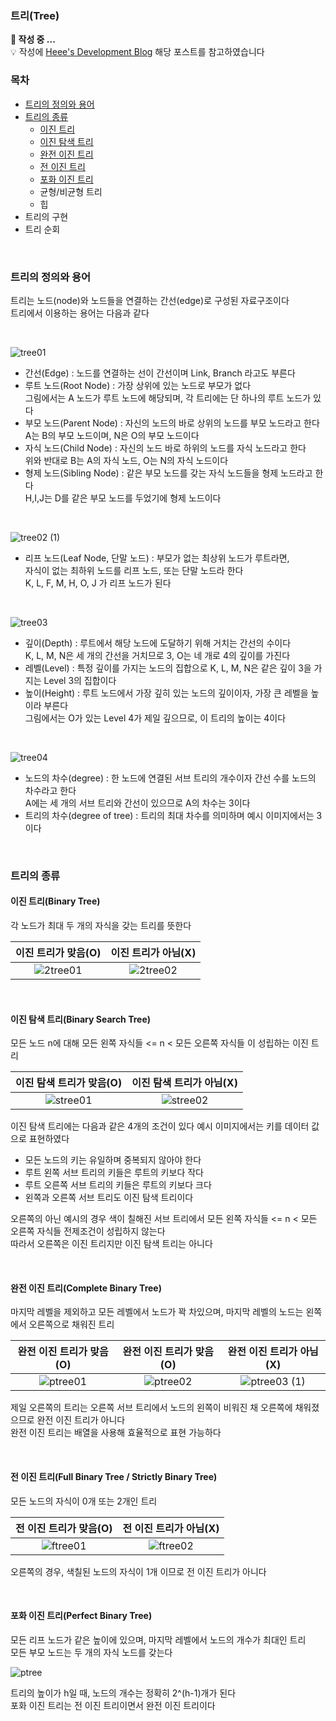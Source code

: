 ### 트리(Tree)

**🏃 작성 중 ...**   
💡 작성에 [Heee's Development Blog](https://gmlwjd9405.github.io/2018/08/12/data-structure-tree.html) 해당 포스트를 참고하였습니다  

### 목차
- [트리의 정의와 용어](#트리의-정의와-용어) 
- [트리의 종류](#트리의-종류)
  - [이진 트리](#이진-트리binary-tree)
  - [이진 탐색 트리](#이진-탐색-트리binary-search-tree)
  - [완전 이진 트리](#완전-이진-트리complete-binary-tree)
  - [전 이진 트리](#전-이진-트리full-binary-tree--strictly-binary-tree)
  - [포화 이진 트리](#포화-이진-트리perfect-binary-tree)
  - 균형/비균형 트리
  - 힙
- 트리의 구현
- 트리 순회

<br/>

### 트리의 정의와 용어  

트리는 노드(node)와 노드들을 연결하는 간선(edge)로 구성된 자료구조이다  
트리에서 이용하는 용어는 다음과 같다  

<br/>

![tree01](https://user-images.githubusercontent.com/80666066/129539656-c927cc37-809a-4dfb-98ef-89fe5c2c7d5a.png)

- 간선(Edge) : 노드를 연결하는 선이 간선이며 Link, Branch 라고도 부른다  
- 루트 노드(Root Node) : 가장 상위에 있는 노드로 부모가 없다 <br/> 그림에서는 A 노드가 루트 노드에 해당되며, 각 트리에는 단 하나의 루트 노드가 있다  
- 부모 노드(Parent Node) : 자신의 노드의 바로 상위의 노드를 부모 노드라고 한다 <br/> A는 B의 부모 노드이며, N은 O의 부모 노드이다  
- 자식 노드(Child Node) : 자신의 노드 바로 하위의 노드를 자식 노드라고 한다 <br/> 위와 반대로 B는 A의 자식 노드, O는 N의 자식 노드이다  
- 형제 노드(Sibling Node) : 같은 부모 노드를 갖는 자식 노드들을 형제 노드라고 한다  <br/> H,I,J는 D를 같은 부모 노드를 두었기에 형제 노드이다  

<br/>

![tree02 (1)](https://user-images.githubusercontent.com/80666066/129541103-a198cd4f-66c9-4957-bd5f-385abe98f182.png)

- 리프 노드(Leaf Node, 단말 노드) : 부모가 없는 최상위 노드가 루트라면, <br/> 자식이 없는 최하위 노드를 리프 노드, 또는 단말 노드라 한다 <br/> K, L, F, M, H, O, J 가 리프 노드가 된다  

<br/>

![tree03](https://user-images.githubusercontent.com/80666066/129541319-98db9a94-8f1b-4c43-a848-d2cd326c8be6.png)

- 깊이(Depth) : 루트에서 해당 노드에 도달하기 위해 거치는 간선의 수이다 <br/> K, L, M, N은 세 개의 간선을 거치므로 3, O는 네 개로 4의 깊이를 가진다  
- 레벨(Level) : 특정 깊이를 가지는 노드의 집합으로 K, L, M, N은 같은 깊이 3을 가지는 Level 3의 집합이다 
- 높이(Height) : 루트 노드에서 가장 깊히 있는 노드의 깊이이자, 가장 큰 레벨을 높이라 부른다  <br/> 그림에서는 O가 있는 Level 4가 제일 깊으므로, 이 트리의 높이는 4이다 

<br/>

![tree04](https://user-images.githubusercontent.com/80666066/129543102-361910b7-9e3c-4ff3-9e6c-87e87782da9b.png)

- 노드의 차수(degree) : 한 노드에 연결된 서브 트리의 개수이자 간선 수를 노드의 차수라고 한다  <br/> A에는 세 개의 서브 트리와 간선이 있으므로 A의 차수는 3이다 
- 트리의 차수(degree of tree) : 트리의 최대 차수를 의미하며 예시 이미지에서는 3이다 

<br/>

### 트리의 종류  

#### 이진 트리(Binary Tree) 

각 노드가 최대 두 개의 자식을 갖는 트리를 뜻한다  

|이진 트리가 맞음(O)|이진 트리가 아님(X)|
|:-:|:-:|
|![2tree01](https://user-images.githubusercontent.com/80666066/129545278-2a26040f-4919-435c-bf1e-b70d48e45fcf.png)| ![2tree02](https://user-images.githubusercontent.com/80666066/129545285-b10bb81e-ee62-436a-9b72-f3954656b746.png) |

<br/>

#### 이진 탐색 트리(Binary Search Tree)

모든 노드 n에 대해 모든 왼쪽 자식들 <= n < 모든 오른쪽 자식들 이 성립하는 이진 트리  

|이진 탐색 트리가 맞음(O)|이진 탐색 트리가 아님(X)|
|:-:|:-:|
| ![stree01](https://user-images.githubusercontent.com/80666066/129546141-0fd6fc58-a248-4203-a943-7b0a9a59de4b.png) | ![stree02](https://user-images.githubusercontent.com/80666066/129546193-f02304f0-5ae1-47f4-9104-ea77f898f9da.png) |

이진 탐색 트리에는 다음과 같은 4개의 조건이 있다 
예시 이미지에서는 키를 데이터 값으로 표현하였다  
- 모든 노드의 키는 유일하며 중복되지 않아야 한다  
- 루트 왼쪽 서브 트리의 키들은 루트의 키보다 작다 
- 루트 오른쪽 서브 트리의 키들은 루트의 키보다 크다  
- 왼쪽과 오른쪽 서브 트리도 이진 탐색 트리이다  

오른쪽의 아닌 예시의 경우 색이 칠해진 서브 트리에서 모든 왼쪽 자식들 <= n < 모든 오른쪽 자식들 전제조건이 성립하지 않는다  
따라서 오른쪽은 이진 트리지만 이진 탐색 트리는 아니다  

<br/>

#### 완전 이진 트리(Complete Binary Tree)

마지막 레벨을 제외하고 모든 레벨에서 노드가 꽉 차있으며, 마지막 레벨의 노드는 왼쪽에서 오른쪽으로 채워진 트리  

|완전 이진 트리가 맞음(O)|완전 이진 트리가 맞음(O)|완전 이진 트리가 아님(X)|
|:-:|:-:|:-:|
| ![ptree01](https://user-images.githubusercontent.com/80666066/129550623-091700f1-b321-4202-af5f-1d99053cb111.png)| ![ptree02](https://user-images.githubusercontent.com/80666066/129550667-4a459d17-7ccf-4dfb-9934-59b293a423bd.png)| ![ptree03 (1)](https://user-images.githubusercontent.com/80666066/129550694-b0fd8d90-b98f-4af9-9eaa-69b0ffa03631.png) |

제일 오른쪽의 트리는 오른쪽 서브 트리에서 노드의 왼쪽이 비워진 채 오른쪽에 채워졌으므로 완전 이진 트리가 아니다  
완전 이진 트리는 배열을 사용해 효율적으로 표현 가능하다  

<br/>

#### 전 이진 트리(Full Binary Tree / Strictly Binary Tree) 

모든 노드의 자식이 0개 또는 2개인 트리  

|전 이진 트리가 맞음(O)|전 이진 트리가 아님(X)|
|:-:|:-:|
|![ftree01](https://user-images.githubusercontent.com/80666066/129551264-12c011f1-5d37-4cb6-a52f-e1a8ea4e079b.png) |  ![ftree02](https://user-images.githubusercontent.com/80666066/129551291-691f021f-1fe1-4719-b73f-37dfdd0cb93b.png)|

오른쪽의 경우, 색칠된 노드의 자식이 1개 이므로 전 이진 트리가 아니다 

<br/>

#### 포화 이진 트리(Perfect Binary Tree) 

모든 리프 노드가 같은 높이에 있으며, 마지막 레벨에서 노드의 개수가 최대인 트리  
모든 부모 노드는 두 개의 자식 노드를 갖는다  

![ptree](https://user-images.githubusercontent.com/80666066/129551788-6713f697-dce8-4a06-94e8-3352d969bbd2.png)

트리의 높이가 h일 때, 노드의 개수는 정확히 2^(h-1)개가 된다  
포화 이진 트리는 전 이진 트리이면서 완전 이진 트리이다  


